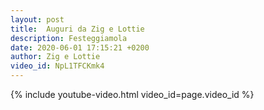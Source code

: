 ```yaml
---
layout: post
title:  Auguri da Zig e Lottie
description: Festeggiamola
date: 2020-06-01 17:15:21 +0200
author: Zig e Lottie
video_id: NpL1TFCKmk4
---
```


{% include youtube-video.html video_id=page.video_id %}
